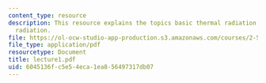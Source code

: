 ```yaml
---
content_type: resource
description: This resource explains the topics basic thermal radiation concepts, blackbody
  radiation.
file: https://ol-ocw-studio-app-production.s3.amazonaws.com/courses/2-58j-radiative-transfer-spring-2006/6045136fc5e54eca1ea856497317db07_lecture1.pdf
file_type: application/pdf
resourcetype: Document
title: lecture1.pdf
uid: 6045136f-c5e5-4eca-1ea8-56497317db07
---
```

